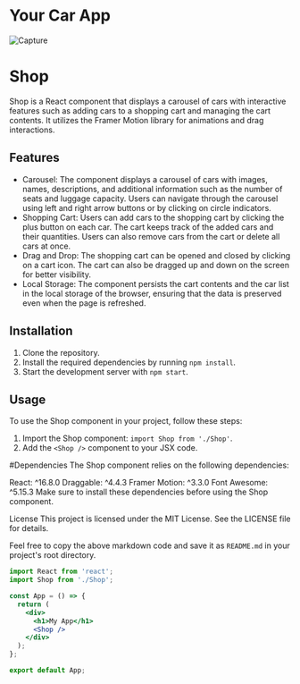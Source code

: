 # Your Car App 
[](https://abu-ellil.github.io/your-car-app/)
![Capture](https://github.com/Abu-ellil/your-car-app/assets/94858304/0eb1fd2b-95d0-4dde-902c-ba65d8b92d61)

# Shop

Shop is a React component that displays a carousel of cars with interactive features such as adding cars to a shopping cart and managing the cart contents. It utilizes the Framer Motion library for animations and drag interactions.


## Features

- Carousel: The component displays a carousel of cars with images, names, descriptions, and additional information such as the number of seats and luggage capacity. Users can navigate through the carousel using left and right arrow buttons or by clicking on circle indicators.
- Shopping Cart: Users can add cars to the shopping cart by clicking the plus button on each car. The cart keeps track of the added cars and their quantities. Users can also remove cars from the cart or delete all cars at once.
- Drag and Drop: The shopping cart can be opened and closed by clicking on a cart icon. The cart can also be dragged up and down on the screen for better visibility.
- Local Storage: The component persists the cart contents and the car list in the local storage of the browser, ensuring that the data is preserved even when the page is refreshed.

## Installation

1. Clone the repository.
2. Install the required dependencies by running `npm install`.
3. Start the development server with `npm start`.

## Usage

To use the Shop component in your project, follow these steps:

1. Import the Shop component: `import Shop from './Shop'`.
2. Add the `<Shop />` component to your JSX code.

#Dependencies
The Shop component relies on the following dependencies:

React: ^16.8.0
Draggable: ^4.4.3
Framer Motion: ^3.3.0
Font Awesome: ^5.15.3
Make sure to install these dependencies before using the Shop component.

License
This project is licensed under the MIT License. See the LICENSE file for details.


Feel free to copy the above markdown code and save it as `README.md` in your project's root directory.


```jsx
import React from 'react';
import Shop from './Shop';

const App = () => {
  return (
    <div>
      <h1>My App</h1>
      <Shop />
    </div>
  );
};

export default App;


